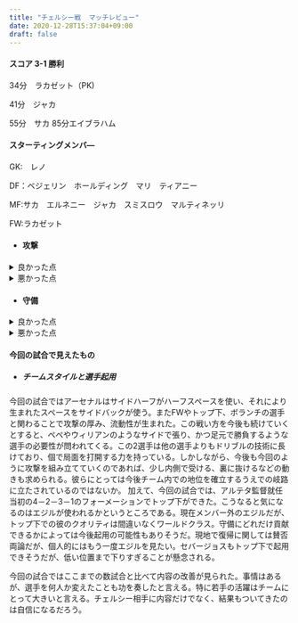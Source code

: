 ```yaml
---
title: "チェルシー戦  マッチレビュー"
date: 2020-12-28T15:37:04+09:00
draft: false
---
```


#### スコア 3-1 勝利
34分　ラカゼット（PK)

41分　ジャカ

55分　サカ
85分エイブラハム
<!--more-->

#### スターティングメンバ―

GK:　レノ

DF：ベジェリン　ホールディング　マリ　ティアニー

MF:サカ　エルネニー　ジャカ　スミスロウ　マルティネッリ

FW:ラカゼット


+ #### 攻撃

<details><summary> 良かった点
</summary>これまでの試合で課題とされていた流動性、連携が大きく改善されていた。前線に配置されたサカ、スミスロウ、マルティネッリ、ラカゼットがお互いの距離感を近く保ち、速い攻撃が可能になっていた。前節まではボールを奪っても後ろで回して整えてからサイドを崩すといった場面が多かったが、今回の試合ではラカゼットにボールが入ったときにはスミスロウ、サカ、マルティネッリが動き出しており、そのまま攻撃入れていた。左サイドからの攻撃では、マルティネッリがハーフスペースに立つことでラカゼットとの距離を保とともに左サイドバックのティアニーの前にスペースを作ることでチャンスを作っていた。またジャカがここに加わることで、サイドを崩しやすくなったことも大きい。一方右サイドは左サイドと同様に、サカがハーフスペースに立つことでベジェリンのオーバーラップするスペースを空け、自身はカットインからシュートに持ち込めるようにしていた。二点目のフリーキックはこの形で獲得した。スミスロウは中央でラカゼットとの関係を築くだけでなく両サイドに流れることで、サイドで数的優位の状態を作り出していた。3点目のシーンはサイドに流れたスミスロウのスペースにベジェリンがインナーラップ。そこから生まれたスペースでサカがボールを受けてゴールを決めた。今までもサイドから崩すという形はとっていたが、流動性のある攻撃ではなかったため、あまり機能していなかった。今回はそこに流動性が生まれたことで、得点につながったと言える。</details>
<details><summary> 悪かった点
</summary>今回の試合ではエルネニーの判断の遅さやミスが目立った。パスが引っかかることや相手に奪われてカウンターという形を数回つくられた。奪われこそしなかったが危険な場面もいくつか見受けられた。ベジェリンはウィリアンの時よりは連携が改善されていたが、クロスの質が低く、相手にカウンターにつながってしまう場面もあった。交代で入ったペペとウィロックは攻撃で持ち味を発揮できなかった。ペペは普段配置される右ではなく左だったが、サイドバックが高い位置をとるアーセナルの戦術では、サイドに張って足元で受けるペペやウィリアンのような選手は合わないのかもしれない。ウィロックもスミスロウと比べ、攻撃に絡むシーンが少なった。</details>







+ #### 守備
<details><summary>良かった点
</summary>守備面でも前線4枚の選手たちは勝利に大きく貢献していた。前線からプレスをかけ続け、相手のビルドアップを妨害できていた。どこでボールを奪いたいかが、明確になっていたため、これまでの試合のように人数はそろっているが守れていない、ボールを奪えないという状況は少なかった。相手のアンカーに対してはトップ下のスミスロウがしっかりと対応できていた。ティアニーとマルティネッリの間のスペースにパスが供給されたときはピンチになることもあったが、CBが体を張って防いでいた。プリシッチに持ち込まれることはあったものの、同選手のクオリティを考慮すれば仕方ないともいえる。個で打開されることはあったが、ここ数試合と比べ、組織的な攻撃で崩されることは少なかったと言える。レノはいつも通りの守護神ぶりを発揮してくれた。流れが相手に傾いたところでのPKストップで悪い流れを断ち、勝利を引き寄せてくれた。</details>

<details><summary> 悪かった点
</summary>ホールディングのクリアが不十分で、相手の2次攻撃につながるシーンが多かった。大きなミスは少ない選手だが、クリアの質は高めてほしい。両サイドバックが上がったスペースのカバーにエルネニーとジャカの力では至らない点が見受けられた。これはこの力の部分が大きいので仕方ないかもしれないが、強度があると良い。今回の試合にはガブリエルとパーティが出場していないため、そこがそろえば安定してくるだろう。ぺぺは相手のサイドバックへのコースは切れていたが、ボール保持者との距離が遠くプレッシャーをかけれていなかった。ウィロックは守備面でカウンターに対応するなど良いところもあったが、軽い対応も目立ち、失点につながってしまった。</details>



#### 今回の試合で見えたもの

+ ##### チームスタイルと選手起用
今回の試合ではアーセナルはサイドハーフがハーフスペースを使い、それにより生まれたスペースをサイドバックが使う。またFWやトップ下、ボランチの選手と関わることで攻撃の厚み、流動性が生まれた。この戦い方を今後も続けていくとすると、ペペやウィリアンのようなサイドで張り、かつ足元で勝負するような選手の必要性が問われてくる。この2選手は他の選手よりもドリブルの技術に長けており、個で局面を打開する力を持っている。しかしながら、今後も今回のように攻撃を組み立てていくのであれば、少し内側で受ける、裏に抜けるなどの動きも求められる。彼らにとっては今後チーム内での地位を確立するうえでの岐路に立たされているのではないか。
加えて、今回の試合では、アルテタ監督就任当初の4－2－3－1のフォーメーションでトップ下ができた。こうなると気になるのはエジルが使われるかというところである。現在メンバー外のエジルだが、トップ下での彼のクオリティは間違いなくワールドクラス。守備にどれだけ貢献できるかによっては今後起用の可能性もありそうだ。現地で復帰に関しては賛否両論だが、個人的にはもう一度エジルを見たい。セバージョスもトップ下で起用できそうだが、低い位置まで下りすぎることが懸念される。


今回の試合ではここまでの数試合と比べて内容の改善が見られた。事情はあるが、選手を何人か変えたことも功を奏したと言える。特に若手の活躍はチームにとって大きいと言える。チェルシー相手に内容だけでなく、結果もついてきたのは自信になるだろう。